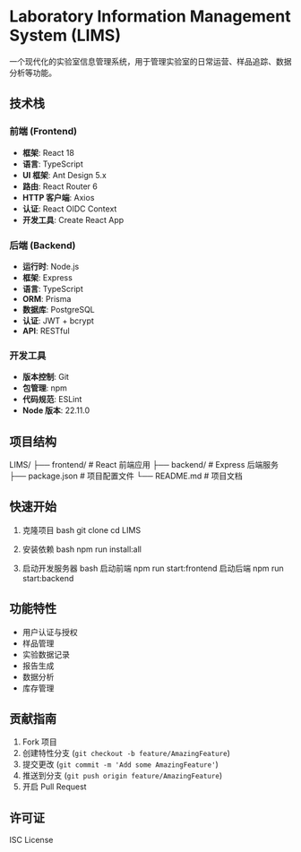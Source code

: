 # Laboratory Information Management System (LIMS)

一个现代化的实验室信息管理系统，用于管理实验室的日常运营、样品追踪、数据分析等功能。

## 技术栈

### 前端 (Frontend)
- **框架**: React 18
- **语言**: TypeScript
- **UI 框架**: Ant Design 5.x
- **路由**: React Router 6
- **HTTP 客户端**: Axios
- **认证**: React OIDC Context
- **开发工具**: Create React App

### 后端 (Backend)
- **运行时**: Node.js
- **框架**: Express
- **语言**: TypeScript
- **ORM**: Prisma
- **数据库**: PostgreSQL
- **认证**: JWT + bcrypt
- **API**: RESTful

### 开发工具
- **版本控制**: Git
- **包管理**: npm
- **代码规范**: ESLint
- **Node 版本**: 22.11.0

## 项目结构 
LIMS/
├── frontend/ # React 前端应用
├── backend/ # Express 后端服务
├── package.json # 项目配置文件
└── README.md # 项目文档

## 快速开始

1. 克隆项目 bash
git clone <repository-url>
cd LIMS

2. 安装依赖
bash
npm run install:all

3. 启动开发服务器
bash
启动前端
npm run start:frontend
启动后端
npm run start:backend

## 功能特性

- 用户认证与授权
- 样品管理
- 实验数据记录
- 报告生成
- 数据分析
- 库存管理

## 贡献指南

1. Fork 项目
2. 创建特性分支 (`git checkout -b feature/AmazingFeature`)
3. 提交更改 (`git commit -m 'Add some AmazingFeature'`)
4. 推送到分支 (`git push origin feature/AmazingFeature`)
5. 开启 Pull Request

## 许可证

ISC License
